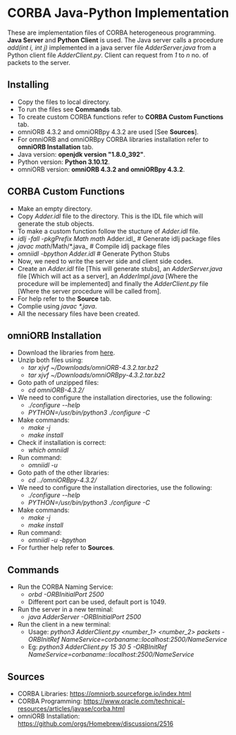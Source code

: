 # CORBA Java-Python Implementation

These are implementation files of CORBA heterogeneous programming. **Java Server** and **Python Client** is used. The Java server calls a procedure _add(int i, int j)_ implemented in a java server file _AdderServer.java_ from a Python client file _AdderClient.py_. Client can request from _1_ to _n_ no. of packets to the server.

## Installing

* Copy the files to local directory.
* To run the files see **Commands** tab.
* To create custom CORBA functions refer to **CORBA Custom Functions** tab.
* omniORB 4.3.2 and omniORBpy 4.3.2 are used [See **Sources**].
* For omniORB and omniORBpy CORBA libraries installation refer to **omniORB Installation** tab.
* Java version: **openjdk version "1.8.0_392"**.
* Python version: **Python 3.10.12**.
* omniORB version: **omniORB 4.3.2 and omniORBpy 4.3.2**.

## CORBA Custom Functions

* Make an empty directory.
* Copy _Adder.idl_ file to the directory. This is the IDL file which will generate the stub objects.
* To make a custom function follow the stucture of _Adder.idl_ file.
* _idlj -fall -pkgPrefix Math math_ Adder.idl_ # Generate idlj package files
* _javac math_/Math/*.java_ # Compile idlj package files
* _omniidl -bpython Adder.idl_ # Generate Python Stubs
* Now, we need to write the server side and client side codes.
* Create an _Adder.idl_ file [This will generate stubs], an _AdderServer.java_ file [Which will act as a server], an _AdderImpl.java_ [Where the procedure will be implemented] and finally the _AdderClient.py_ file [Where the server procedure will be called from].
* For help refer to the **Source** tab.
* Complie using _javac *.java_.
* All the necessary files have been created.

## omniORB Installation

* Download the libraries from [here](https://omniorb.sourceforge.io/index.html).
* Unzip both files using:
    * _tar xjvf ~/Downloads/omniORB-4.3.2.tar.bz2_ 
    * _tar xjvf ~/Downloads/omniORBpy-4.3.2.tar.bz2_
* Goto path of unzipped files:
    * _cd omniORB-4.3.2/_
* We need to configure the installation directories, use the following:
    * _./configure --help_
    * _PYTHON=/usr/bin/python3 ./configure -C_
* Make commands:
    * _make -j_
    * _make install_
* Check if installation is correct:
    * _which omniidl_
* Run command:
    * _omniidl -u_ 
* Goto path of the other libraries:
    * _cd ../omniORBpy-4.3.2/_
* We need to configure the installation directories, use the following:
    * _./configure --help_
    * _PYTHON=/usr/bin/python3 ./configure -C_
* Make commands:
    * _make -j_
    * _make install_
* Run command:
    * _omniidl -u -bpython_
* For further help refer to **Sources**.

## Commands

* Run the CORBA Naming Service:
    * _orbd -ORBInitialPort 2500_
    * Different port can be used, default port is 1049.
* Run the server in a new terminal:
    * _java AdderServer -ORBInitialPort 2500_
* Run the client in a new terminal:
    * Usage: _python3 AdderClient.py <number_1> <number_2> packets -ORBInitRef NameService=corbaname::localhost:2500/NameService_
    * Eg: _python3 AdderClient.py 15 30 5 -ORBInitRef NameService=corbaname::localhost:2500/NameService_

## Sources

* CORBA Libraries: https://omniorb.sourceforge.io/index.html
* CORBA Programming: https://www.oracle.com/technical-resources/articles/javase/corba.html
* omniORB Installation: https://github.com/orgs/Homebrew/discussions/2516
